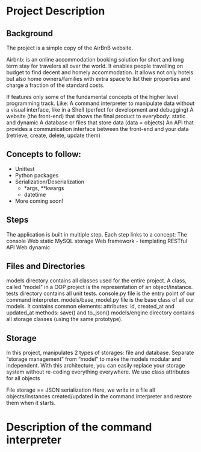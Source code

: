 
# Project Description

## Background
The project is a simple copy of the AirBnB website.
 
Airbnb: is an online accommodation booking solution for short and long term stay for travelers all over the world. It enables people travelling on budget to find decent and homely accommodation.
It allows not only hotels but also home owners/families with extra space to list their properties and charge a fraction of the standard costs.
 
If features only some of the fundamental concepts of the higher level programming track.
Like:
A command interpreter to manipulate data without a visual interface, like in a Shell (perfect for development and debugging)
A website (the front-end) that shows the final product to everybody: static and dynamic
A database or files that store data (data = objects)
An API that provides a communication interface between the front-end and your data (retrieve, create, delete, update them)
 
## Concepts to follow:
- Unittest
- Python packages
- Serialization/Deserialization
  - *args, **kwargs
  - datetime
- More coming soon!
 
## Steps
The application is built in multiple step.
Each step links to a concept:
The console
Web static
MySQL storage
Web framework - templating
RESTful API
Web dynamic
 
## Files and Directories
models directory contains all classes used for the entire project. A class, called “model” in a OOP project is the representation of an object/instance.
tests directory contains all unit tests.
console.py file is the entry point of our command interpreter.
models/base_model.py file is the base class of all our models. It contains common elements:
attributes: id, created_at and updated_at
methods: save() and to_json()
models/engine directory contains all storage classes (using the same prototype).
 
## Storage
In this project, manipulates 2 types of storages: file and database.
Separate “storage management” from “model” to make the models modular and independent. With this architecture, you can easily replace your storage system without re-coding everything everywhere.
We use class attributes for all objects
 
File storage == JSON serialization
Here, we write in a file all objects/instances created/updated in the command interpreter and restore them when it starts.


# Description of the command interpreter
